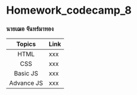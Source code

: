 # Homework_codecamp_8
### นายเฌอ จันทร์มาทอง

| **Topics**  | **Link**|
|:--:|:--| 
| HTML  | xxx |
| CSS  | xxx |
| Basic JS | xxx |
| Advance JS | xxx | 
